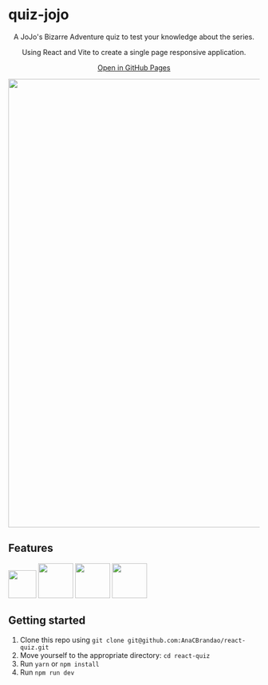 # quiz-jojo

<div align="center">
  <p>A JoJo's Bizarre Adventure quiz to test your knowledge about the series.</p>
  <p>Using React and Vite to create a single page responsive application.</p>
  <p><a href="https://anacbrandao.github.io/jojo-quiz/">Open in GitHub Pages</a></p>
  <img width="900px" src="https://media.discordapp.net/attachments/767910421025521665/1201599848667938826/Screenshot_2024-01-29_at_15-48-11_Quiz_App.png"/>
</div>

## Features
<div>
  <img width="56px" src="https://cdn-icons-png.flaticon.com/512/732/732212.png"/>
  <img width="70px" src="https://cdn-icons-png.flaticon.com/512/5968/5968242.png"/>
  <img width="70px" src="https://pt.vitejs.dev/logo-with-shadow.png"/>
  <img width="70px" src="https://www.svgrepo.com/show/452092/react.svg"/>
</div>

## Getting started

1. Clone this repo using `git clone git@github.com:AnaCBrandao/react-quiz.git`
2. Move yourself to the appropriate directory: `cd react-quiz`
3. Run `yarn` or `npm install`
4. Run `npm run dev`
